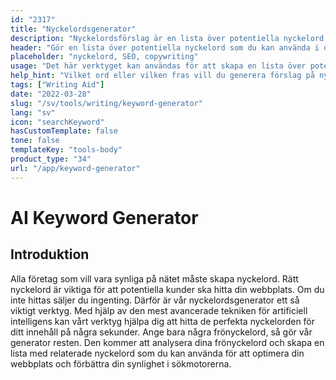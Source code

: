 ```yaml
---
id: "2317"
title: "Nyckelordsgenerator"
description: "Nyckelordsförslag är en lista över potentiella nyckelord som du kan använda för att optimera ditt innehåll för sökmotorer. Syftet med det här verktyget är att hjälpa dig att hitta de mest relevanta och populära nyckelorden för ditt innehåll. För att använda det här verktyget behöver du bara skriva in ett ord eller en fras i sökfältet så genererar vi en lista över relaterade nyckelord."
header: "Gör en lista över potentiella nyckelord som du kan använda i ditt innehåll."
placeholder: "nyckelord, SEO, copywriting"
usage: "Det här verktyget kan användas för att skapa en lista över potentiella nyckelord som du kan använda i ditt innehåll. För att använda det här verktyget behöver du bara skriva in ett ord eller en fras i sökfältet så skapar vi en lista över relaterade nyckelord."
help_hint: "Vilket ord eller vilken fras vill du generera förslag på nyckelord för?"
tags: ["Writing Aid"]
date: "2022-03-28"
slug: "/sv/tools/writing/keyword-generator"
lang: "sv"
icon: "searchKeyword"
hasCustomTemplate: false
tone: false
templateKey: "tools-body"
product_type: "34"
url: "/app/keyword-generator"
---
```


# AI Keyword Generator

## Introduktion

Alla företag som vill vara synliga på nätet måste skapa nyckelord. Rätt nyckelord är viktiga för att potentiella kunder ska hitta din webbplats. Om du inte hittas säljer du ingenting. Därför är vår nyckelordsgenerator ett så viktigt verktyg. Med hjälp av den mest avancerade tekniken för artificiell intelligens kan vårt verktyg hjälpa dig att hitta de perfekta nyckelorden för ditt innehåll på några sekunder. Ange bara några frönyckelord, så gör vår generator resten. Den kommer att analysera dina frönyckelord och skapa en lista med relaterade nyckelord som du kan använda för att optimera din webbplats och förbättra din synlighet i sökmotorerna.
